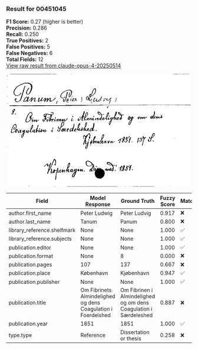 ### Result for 00451045
**F1 Score:** 0.27 (higher is better)<br>**Precision:** 0.286<br>**Recall:** 0.250<br>**True Positives:** 2<br>**False Positives:** 5<br>**False Negatives:** 6<br>**Total Fields:** 12<br>[View raw result from claude-opus-4-20250514](https://github.com/RISE-UNIBAS/humanities_data_benchmark/blob/main/results/2025-09-02/T0147/request_T0147_00451045.json)

<img src="https://github.com/RISE-UNIBAS/humanities_data_benchmark/blob/main/benchmarks/zettelkatalog/images/00451045.jpg?raw=true" alt="00451045" width="600px">

| Field | Model Response | Ground Truth | Fuzzy Score | Match |
|-------|----------------|--------------|-------------|-------|
| author.first_name | Peter Ludwig | Peter Ludvig | 0.917 | ❌ |
| author.last_name | Tanum | Panum | 0.800 | ❌ |
| library_reference.shelfmark | None | None | 1.000 | ✅ |
| library_reference.subjects | None | None | 1.000 | ✅ |
| publication.editor | None | None | 1.000 | ✅ |
| publication.format | None | 8 | 0.000 | ❌ |
| publication.pages | 107 | 137 | 0.667 | ❌ |
| publication.place | København | Kjøbenhavn | 0.947 | ✅ |
| publication.publisher | None | None | 1.000 | ✅ |
| publication.title | Om Fibrinets Almindelighed og dens Coagulation i Foerdelshed | Om Fibrinen i Almindelighed og om dens Coagulation i Særdeleshed | 0.887 | ❌ |
| publication.year | 1851 | 1851 | 1.000 | ✅ |
| type.type | Reference | Dissertation or thesis | 0.258 | ❌ |
